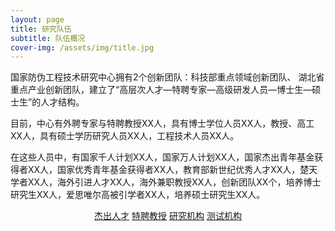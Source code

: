 ```yaml
---
layout: page
title: 研究队伍
subtitle: 队伍概况
cover-img: /assets/img/title.jpg
---
```

<!--
 * @Author: Conghao Wong
 * @Date: 2023-03-08 19:13:03
 * @LastEditors: Conghao Wong
 * @LastEditTime: 2023-03-12 17:40:20
 * @Description: file content
 * @Github: https://cocoon2wong.github.io
 * Copyright 2023 Conghao Wong, All Rights Reserved.
-->

<link rel="stylesheet" type="text/css" href="/assets/css/user.css">

国家防伪工程技术研究中心拥有2个创新团队：科技部重点领域创新团队、 湖北省重点产业创新团队，建立了“高层次人才—特聘专家—高级研发人员—博士生—硕士生”的人才结构。

目前，中心有外聘专家与特聘教授XX人，具有博士学位人员XX人，教授、高工XX人，具有硕士学历研究人员XX人，工程技术人员XX人。

在这些人员中，有国家千人计划XX人，国家万人计划XX人，国家杰出青年基金获得者XX人，国家优秀青年基金获得者XX人，教育部新世纪优秀人才XX人，楚天学者XX人，海外引进人才XX人，海外兼职教授XX人，创新团队XX个，培养博士研究生XX人，爱思唯尔高被引学者XX人，培养硕士研究生XX人。

<div align="center">
    <a class="btn btn-info btn-lg get-started-btn btn_dark" href="/team/talent">杰出人才</a>
    <a class="btn btn-info btn-lg get-started-btn btn_dark" href="/team/distinguishedProfessors">特聘教授</a>
    <a class="btn btn-info btn-lg get-started-btn btn_dark" href="/team/labs">研究机构</a>
    <a class="btn btn-info btn-lg get-started-btn btn_dark" href="/team/test">测试机构</a>
</div>
